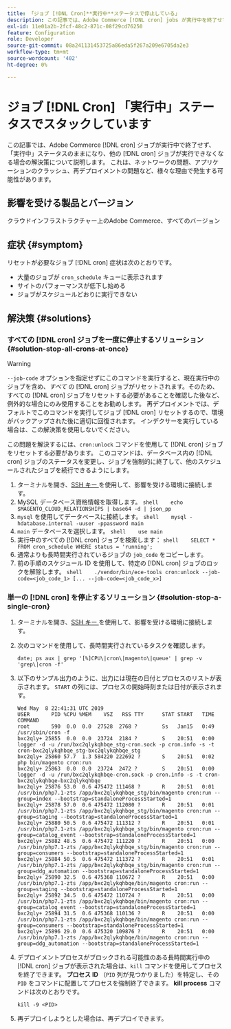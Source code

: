 ```yaml
---
title: 「ジョブ [!DNL Cron]**実行中**ステータスで停止している」
description: この記事では、Adobe Commerce [!DNL cron] jobs が実行中を終了せず、「実行中」ステータスのままになり、他のジョブが実行できなくなる場合のソリュ  [!DNL cron]  ションについて説明します。 これは、ネットワークの問題、アプリケーションのクラッシュ、再デプロイメントの問題など、様々な理由で発生する可能性があります。
exl-id: 11e01a2b-2fcf-48c2-871c-08f29cd76250
feature: Configuration
role: Developer
source-git-commit: 08a241131453725a86eda5f267a209e6705da2e3
workflow-type: tm+mt
source-wordcount: '402'
ht-degree: 0%

---
```


# ジョブ [!DNL Cron] 「実行中」ステータスでスタックしています

この記事では、Adobe Commerce [!DNL cron] ジョブが実行中で終了せず、「実行中」ステータスのままになり、他の [!DNL cron] ジョブが実行できなくなる場合の解決策について説明します。 これは、ネットワークの問題、アプリケーションのクラッシュ、再デプロイメントの問題など、様々な理由で発生する可能性があります。

## 影響を受ける製品とバージョン

クラウドインフラストラクチャー上のAdobe Commerce、すべてのバージョン

## 症状 {#symptom}

リセットが必要なジョブ [!DNL cron] 症状は次のとおりです。

* 大量のジョブが `cron_schedule` キューに表示されます
* サイトのパフォーマンスが低下し始める
* ジョブがスケジュールどおりに実行できない

## 解決策 {#solutions}

### すべての [!DNL cron] ジョブを一度に停止するソリューション {#solution-stop-all-crons-at-once}

>[!WARNING]
>
>`--job-code` オプションを指定せずにこのコマンドを実行すると、現在実行中のジョブを含め、*すべて* の [!DNL cron] ジョブがリセットされます。そのため、すべての [!DNL cron] ジョブをリセットする必要があることを確認した後など、例外的な場合にのみ使用することをお勧めします。 再デプロイメントでは、デフォルトでこのコマンドを実行してジョブ [!DNL cron] リセットするので、環境がバックアップされた後に適切に回復されます。 インデクサーを実行している場合は、この解決策を使用しないでください。

この問題を解決するには、`cron:unlock` コマンドを使用して [!DNL cron] ジョブをリセットする必要があります。 このコマンドは、データベース内の [!DNL cron] ジョブのステータスを変更し、ジョブを強制的に終了して、他のスケジュールされたジョブを続行できるようにします。

1. ターミナルを開き、[SSH キー ](https://experienceleague.adobe.com/en/docs/commerce-cloud-service/user-guide/develop/secure-connections) を使用して、影響を受ける環境に接続します。
1. MySQL データベース資格情報を取得します。    ```shell    echo $MAGENTO_CLOUD_RELATIONSHIPS | base64 -d | json_pp    ```
1. `mysql` を使用してデータベースに接続します。    ```shell    mysql -hdatabase.internal -uuser -ppassword main    ```
1. `main` データベースを選択します。    ```shell    use main    ```
1. 実行中のすべての [!DNL cron] ジョブを検索します：    ```shell    SELECT * FROM cron_schedule WHERE status = 'running';    ```
1. 通常よりも長時間実行されているジョブの `job_code` をコピーします。
1. 前の手順のスケジュール ID を使用して、特定の [!DNL cron] ジョブのロックを解除します。    ```shell    ./vendor/bin/ece-tools cron:unlock --job-code=<job_code_1> [... --job-code=<job_code_x>]    ```

### 単一の [!DNL cron] を停止するソリューション {#solution-stop-a-single-cron}

1. ターミナルを開き、[SSH キー ](https://experienceleague.adobe.com/en/docs/commerce-cloud-service/user-guide/develop/secure-connections) を使用して、影響を受ける環境に接続します。
1. 次のコマンドを使用して、長時間実行されているタスクを確認します。

   ```date; ps aux | grep '[%]CPU\|cron\|magento\|queue' | grep -v 'grep\|cron -f'```

1. 以下のサンプル出力のように、出力には現在の日付とプロセスのリストが表示されます。 `START` の列には、プロセスの開始時刻または日付が表示されます。

   ```
   Wed May  8 22:41:31 UTC 2019
   USER       PID %CPU %MEM    VSZ   RSS TTY      STAT START   TIME COMMAND
   root       590  0.0  0.0  27528  2768 ?        Ss   Jan15   0:49 /usr/sbin/cron -f
   bxc2qly+ 25855  0.0  0.0  23724  2184 ?        S    20:51   0:00 logger -d -u /run/bxc2qlykqhbqe_stg-cron.sock -p cron.info -s -t cron-bxc2qlykqhbqe_stg-bxc2qlykqhbqe_stg
   bxc2qly+ 25860 57.7  1.3 584220 222692 ?       S    20:51   0:02 php bin/magento cron:run
   bxc2qly+ 25863  0.0  0.0  23724  2472 ?        S    20:51   0:00 logger -d -u /run/bxc2qlykqhbqe-cron.sock -p cron.info -s -t cron-bxc2qlykqhbqe-bxc2qlykqhbqe
   bxc2qly+ 25876 53.0  0.6 475472 111468 ?       R    20:51   0:01 /usr/bin/php7.1-zts /app/bxc2qlykqhbqe_stg/bin/magento cron:run --group=index --bootstrap=standaloneProcessStarted=1
   bxc2qly+ 25878 57.0  0.6 475472 112080 ?       R    20:51   0:01 /usr/bin/php7.1-zts /app/bxc2qlykqhbqe_stg/bin/magento cron:run --group=staging --bootstrap=standaloneProcessStarted=1
   bxc2qly+ 25880 50.5  0.6 475472 111312 ?       R    20:51   0:01 /usr/bin/php7.1-zts /app/bxc2qlykqhbqe_stg/bin/magento cron:run --group=catalog_event --bootstrap=standaloneProcessStarted=1
   bxc2qly+ 25882 48.5  0.6 475472 111220 ?       R    20:51   0:00 /usr/bin/php7.1-zts /app/bxc2qlykqhbqe_stg/bin/magento cron:run --group=consumers --bootstrap=standaloneProcessStarted=1
   bxc2qly+ 25884 50.5  0.6 475472 111372 ?       R    20:51   0:01 /usr/bin/php7.1-zts /app/bxc2qlykqhbqe_stg/bin/magento cron:run --group=ddg_automation --bootstrap=standaloneProcessStarted=1
   bxc2qly+ 25890 32.5  0.6 475368 110672 ?       R    20:51   0:00 /usr/bin/php7.1-zts /app/bxc2qlykqhbqe/bin/magento cron:run --group=staging --bootstrap=standaloneProcessStarted=1
   bxc2qly+ 25892 34.5  0.6 475472 110724 ?       R    20:51   0:00 /usr/bin/php7.1-zts /app/bxc2qlykqhbqe/bin/magento cron:run --group=catalog_event --bootstrap=standaloneProcessStarted=1
   bxc2qly+ 25894 31.5  0.6 475368 110136 ?       R    20:51   0:00 /usr/bin/php7.1-zts /app/bxc2qlykqhbqe/bin/magento cron:run --group=consumers --bootstrap=standaloneProcessStarted=1
   bxc2qly+ 25896 29.0  0.6 475320 109876 ?       R    20:51   0:00 /usr/bin/php7.1-zts /app/bxc2qlykqhbqe/bin/magento cron:run --group=ddg_automation --bootstrap=standaloneProcessStarted=1
   ```

1. デプロイメントプロセスがブロックされる可能性のある長時間実行中の [!DNL cron] ジョブが表示された場合は、`kill` コマンドを使用してプロセスを終了できます。 **プロセス ID** （`PID` 列が見つかりました）を特定し、その `PID` をコマンドに配置してプロセスを強制終了できます。
**kill process** コマンドは次のとおりです。

   ```kill -9 <PID>```

1. 再デプロイしようとした場合は、再デプロイできます。
